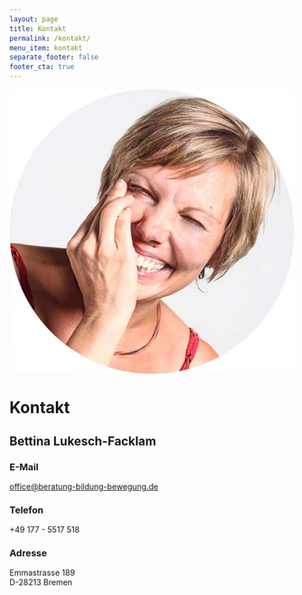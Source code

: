 ```yaml
---
layout: page
title: Kontakt
permalink: /kontakt/
menu_item: kontakt
separate_footer: false
footer_cta: true
---
```


<aside class='person'>
  <img src='/img/bettina-lukesch-facklam.jpg' alt='Porträtfoto von Bettina Lukesch-Facklam' title='Bettina Lukesch-Facklam' />
</aside>

# Kontakt

## Bettina Lukesch-Facklam
 
### E-Mail

<a href='mailto:office@beratung-bildung-bewegung.de'>office@beratung-bildung-bewegung.de</a><br />

### Telefon

+49 177 - 5517 518

### Adresse

Emmastrasse 189<br />
D-28213 Bremen
